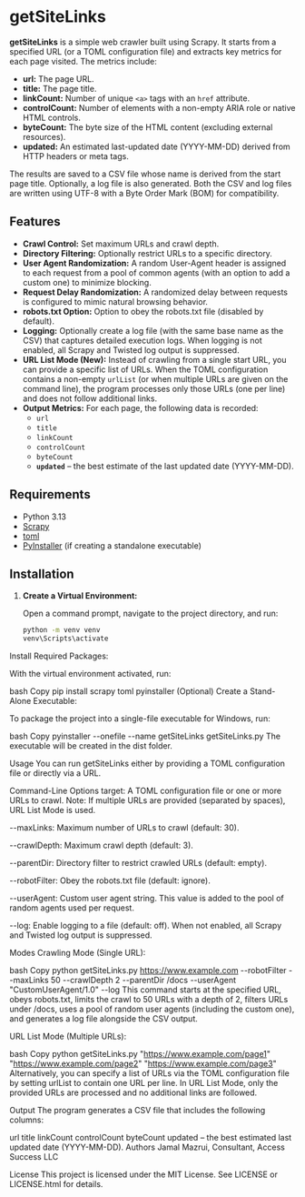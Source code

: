 ﻿# getSiteLinks

**getSiteLinks** is a simple web crawler built using Scrapy. It starts from a specified URL (or a TOML configuration file) and extracts key metrics for each page visited. The metrics include:

- **url:** The page URL.
- **title:** The page title.
- **linkCount:** Number of unique `<a>` tags with an `href` attribute.
- **controlCount:** Number of elements with a non-empty ARIA role or native HTML controls.
- **byteCount:** The byte size of the HTML content (excluding external resources).
- **updated:** An estimated last-updated date (YYYY-MM-DD) derived from HTTP headers or meta tags.

The results are saved to a CSV file whose name is derived from the start page title. Optionally, a log file is also generated. Both the CSV and log files are written using UTF-8 with a Byte Order Mark (BOM) for compatibility.

## Features

- **Crawl Control:** Set maximum URLs and crawl depth.
- **Directory Filtering:** Optionally restrict URLs to a specific directory.
- **User Agent Randomization:** A random User-Agent header is assigned to each request from a pool of common agents (with an option to add a custom one) to minimize blocking.
- **Request Delay Randomization:** A randomized delay between requests is configured to mimic natural browsing behavior.
- **robots.txt Option:** Option to obey the robots.txt file (disabled by default).
- **Logging:** Optionally create a log file (with the same base name as the CSV) that captures detailed execution logs. When logging is not enabled, all Scrapy and Twisted log output is suppressed.
- **URL List Mode (New):** Instead of crawling from a single start URL, you can provide a specific list of URLs. When the TOML configuration contains a non-empty `urlList` (or when multiple URLs are given on the command line), the program processes only those URLs (one per line) and does not follow additional links.
- **Output Metrics:** For each page, the following data is recorded:
  - `url`
  - `title`
  - `linkCount`
  - `controlCount`
  - `byteCount`
  - **`updated`** – the best estimate of the last updated date (YYYY-MM-DD).

## Requirements

- Python 3.13
- [Scrapy](https://scrapy.org/)
- [toml](https://pypi.org/project/toml/)
- [PyInstaller](https://www.pyinstaller.org/) (if creating a standalone executable)

## Installation

1. **Create a Virtual Environment:**

   Open a command prompt, navigate to the project directory, and run:
   ```bash
   python -m venv venv
   venv\Scripts\activate
Install Required Packages:

With the virtual environment activated, run:

bash
Copy
pip install scrapy toml pyinstaller
(Optional) Create a Stand-Alone Executable:

To package the project into a single-file executable for Windows, run:

bash
Copy
pyinstaller --onefile --name getSiteLinks getSiteLinks.py
The executable will be created in the dist folder.

Usage
You can run getSiteLinks either by providing a TOML configuration file or directly via a URL.

Command-Line Options
target:
A TOML configuration file or one or more URLs to crawl.
Note: If multiple URLs are provided (separated by spaces), URL List Mode is used.

--maxLinks:
Maximum number of URLs to crawl (default: 30).

--crawlDepth:
Maximum crawl depth (default: 3).

--parentDir:
Directory filter to restrict crawled URLs (default: empty).

--robotFilter:
Obey the robots.txt file (default: ignore).

--userAgent:
Custom user agent string. This value is added to the pool of random agents used per request.

--log:
Enable logging to a file (default: off). When not enabled, all Scrapy and Twisted log output is suppressed.

Modes
Crawling Mode (Single URL):

bash
Copy
python getSiteLinks.py https://www.example.com --robotFilter --maxLinks 50 --crawlDepth 2 --parentDir /docs --userAgent "CustomUserAgent/1.0" --log
This command starts at the specified URL, obeys robots.txt, limits the crawl to 50 URLs with a depth of 2, filters URLs under /docs, uses a pool of random user agents (including the custom one), and generates a log file alongside the CSV output.

URL List Mode (Multiple URLs):

bash
Copy
python getSiteLinks.py "https://www.example.com/page1" "https://www.example.com/page2" "https://www.example.com/page3"
Alternatively, you can specify a list of URLs via the TOML configuration file by setting urlList to contain one URL per line. In URL List Mode, only the provided URLs are processed and no additional links are followed.

Output
The program generates a CSV file that includes the following columns:

url
title
linkCount
controlCount
byteCount
updated – the best estimated last updated date (YYYY-MM-DD).
Authors
Jamal Mazrui, Consultant, Access Success LLC

License
This project is licensed under the MIT License. See LICENSE or LICENSE.html for details.
